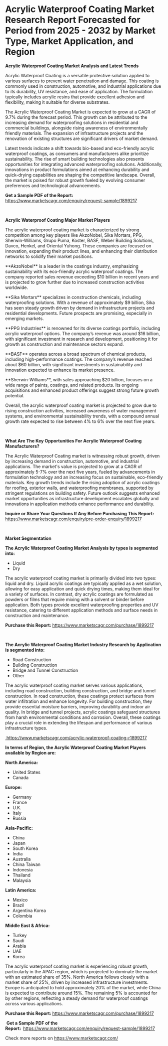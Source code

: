 <p><h1>Acrylic Waterproof Coating Market Research Report Forecasted for Period from 2025 -  2032 by Market Type, Market Application, and Region</h1></p><p><strong>Acrylic Waterproof Coating Market Analysis and Latest Trends</strong></p>
<p><p>Acrylic Waterproof Coating is a versatile protective solution applied to various surfaces to prevent water penetration and damage. This coating is commonly used in construction, automotive, and industrial applications due to its durability, UV resistance, and ease of application. The formulation typically includes acrylic resins that provide excellent adhesion and flexibility, making it suitable for diverse substrates.</p><p>The Acrylic Waterproof Coating Market is expected to grow at a CAGR of 9.7% during the forecast period. This growth can be attributed to the increasing demand for waterproofing solutions in residential and commercial buildings, alongside rising awareness of environmentally friendly materials. The expansion of infrastructure projects and the renovation of existing structures are significant drivers of market demand. </p><p>Latest trends indicate a shift towards bio-based and eco-friendly acrylic waterproof coatings, as consumers and manufacturers alike prioritize sustainability. The rise of smart building technologies also presents opportunities for integrating advanced waterproofing solutions. Additionally, innovations in product formulations aimed at enhancing durability and quick-drying capabilities are shaping the competitive landscape. Overall, the market is poised for robust growth fueled by evolving consumer preferences and technological advancements.</p></p>
<p><strong>Get a Sample PDF of the Report:&nbsp;</strong> <a href="https://www.marketscagr.com/enquiry/request-sample/1899217?utm_campaign=2115&utm_medium=2&utm_source=Github&utm_content=ia&utm_term=31012025&utm_id=acrylic-waterproof-coating">https://www.marketscagr.com/enquiry/request-sample/1899217</a></p>
<p>&nbsp;</p>
<p><strong>Acrylic Waterproof Coating Major Market Players</strong></p>
<p><p>The acrylic waterproof coating market is characterized by strong competition among key players like AkzoNobel, Sika Mortars, PPG, Sherwin-Williams, Grupo Puma, Koster, BASF, Weber Building Solutions, Davco, Henkel, and Oriental Yuhong. These companies are focused on innovation, expanding their product lines, and enhancing their distribution networks to solidify their market positions.</p><p>**AkzoNobel** is a leader in the coatings industry, emphasizing sustainability with its eco-friendly acrylic waterproof coatings. The company reported sales revenue exceeding $10 billion in recent years and is projected to grow further due to increased construction activities worldwide.</p><p>**Sika Mortars** specializes in construction chemicals, including waterproofing solutions. With a revenue of approximately $9 billion, Sika has seen steady growth driven by demand in infrastructure projects and residential developments. Future prospects are promising, especially in emerging markets.</p><p>**PPG Industries** is renowned for its diverse coatings portfolio, including acrylic waterproof options. The company’s revenue was around $16 billion, with significant investment in research and development, positioning it for growth as construction and maintenance sectors expand.</p><p>**BASF** operates across a broad spectrum of chemical products, including high-performance coatings. The company’s revenue reached about $60 billion, with significant investments in sustainability and innovation expected to enhance its market presence.</p><p>**Sherwin-Williams**, with sales approaching $20 billion, focuses on a wide range of paints, coatings, and related products. Its ongoing acquisitions and enhanced product offerings suggest strong future growth potential.</p><p>Overall, the acrylic waterproof coating market is projected to grow due to rising construction activities, increased awareness of water management systems, and environmental sustainability trends, with a compound annual growth rate expected to rise between 4% to 6% over the next five years.</p></p>
<p>&nbsp;</p>
<p><strong>What Are The Key Opportunities For Acrylic Waterproof Coating Manufacturers?</strong></p>
<p><p>The Acrylic Waterproof Coating market is witnessing robust growth, driven by increasing demand in construction, automotive, and industrial applications. The market's value is projected to grow at a CAGR of approximately 5-7% over the next five years, fueled by advancements in formulation technology and an increasing focus on sustainable, eco-friendly materials. Key growth trends include the rising adoption of acrylic coatings for roofing, exterior walls, and waterproofing membranes, supported by stringent regulations on building safety. Future outlook suggests enhanced market opportunities as infrastructure development escalates globally and innovations in application methods enhance performance and durability.</p></p>
<p><strong>Inquire or Share Your Questions If Any Before Purchasing This Report:</strong> <a href="https://www.marketscagr.com/enquiry/pre-order-enquiry/1899217?utm_campaign=2115&utm_medium=2&utm_source=Github&utm_content=ia&utm_term=31012025&utm_id=acrylic-waterproof-coating">https://www.marketscagr.com/enquiry/pre-order-enquiry/1899217</a></p>
<p>&nbsp;</p>
<p><strong>Market Segmentation</strong></p>
<p><strong>The Acrylic Waterproof Coating Market Analysis by types is segmented into:</strong></p>
<p><ul><li>Liquid</li><li>Dry</li></ul></p>
<p><p>The acrylic waterproof coating market is primarily divided into two types: liquid and dry. Liquid acrylic coatings are typically applied as a wet solution, allowing for easy application and quick drying times, making them ideal for a variety of surfaces. In contrast, dry acrylic coatings are formulated as powders or films that require mixing with a solvent or binder before application. Both types provide excellent waterproofing properties and UV resistance, catering to different application methods and surface needs in construction and maintenance.</p></p>
<p><strong>Purchase this Report:&nbsp;</strong><a href="https://www.marketscagr.com/purchase/1899217?utm_campaign=2115&utm_medium=2&utm_source=Github&utm_content=ia&utm_term=31012025&utm_id=acrylic-waterproof-coating">https://www.marketscagr.com/purchase/1899217</a></p>
<p>&nbsp;</p>
<p><strong>The Acrylic Waterproof Coating Market Industry Research by Application is segmented into:</strong></p>
<p><ul><li>Road Construction</li><li>Building Construction</li><li>Bridge and Tunnel Construction</li><li>Other</li></ul></p>
<p><p>The acrylic waterproof coating market serves various applications, including road construction, building construction, and bridge and tunnel construction. In road construction, these coatings protect surfaces from water infiltration and enhance longevity. For building construction, they provide essential moisture barriers, improving durability and indoor air quality. In bridge and tunnel projects, acrylic coatings safeguard structures from harsh environmental conditions and corrosion. Overall, these coatings play a crucial role in extending the lifespan and performance of various infrastructure types.</p></p>
<p><a href="https://www.marketscagr.com/acrylic-waterproof-coating-r1899217?utm_campaign=2115&utm_medium=2&utm_source=Github&utm_content=ia&utm_term=31012025&utm_id=acrylic-waterproof-coating">&nbsp;https://www.marketscagr.com/acrylic-waterproof-coating-r1899217</a></p>
<p><strong>In terms of Region, the Acrylic Waterproof Coating Market Players available by Region are:</strong></p>
<p>
    <p> <strong> North America: </strong>
        <ul>
            <li>United States</li>
            <li>Canada</li>
        </ul>
        </p> 
    <p> <strong> Europe: </strong>
        <ul>
            <li>Germany</li>
            <li>France</li>
            <li>U.K.</li>
            <li>Italy</li>
            <li>Russia</li>
        </ul>
        </p> 
    <p> <strong> Asia-Pacific: </strong>
        <ul>
            <li>China</li>
            <li>Japan</li>
            <li>South Korea</li>
            <li>India</li>
            <li>Australia</li>
            <li>China Taiwan</li>
            <li>Indonesia</li>
            <li>Thailand</li>
            <li>Malaysia</li>
        </ul>
        </p> 
    <p> <strong> Latin America: </strong>
        <ul>
            <li>Mexico</li>
            <li>Brazil</li>
            <li>Argentina Korea</li>
            <li>Colombia</li>
        </ul>
        </p> 
    <p> <strong> Middle East & Africa: </strong>
        <ul>
            <li>Turkey</li>
            <li>Saudi</li>
            <li>Arabia</li>
            <li>UAE</li>
            <li>Korea</li>
        </ul>
    </p>
    </p>
<p><p>The acrylic waterproof coating market is experiencing robust growth, particularly in the APAC region, which is projected to dominate the market with an estimated share of 35%. North America follows closely with a market share of 25%, driven by increased infrastructure investments. Europe is anticipated to hold approximately 20% of the market, while China is expected to contribute around 15%. The remaining 5% is accounted for by other regions, reflecting a steady demand for waterproof coatings across various applications.</p></p>
<p><strong>Purchase this Report: </strong><a href="https://www.marketscagr.com/purchase/1899217?utm_campaign=2115&utm_medium=2&utm_source=Github&utm_content=ia&utm_term=31012025&utm_id=acrylic-waterproof-coating">https://www.marketscagr.com/purchase/1899217</a></p>
<p>&nbsp;<strong>Get a Sample PDF of the Report:&nbsp;&nbsp;</strong><a href="https://www.marketscagr.com/enquiry/request-sample/1899217?utm_campaign=2115&utm_medium=2&utm_source=Github&utm_content=ia&utm_term=31012025&utm_id=acrylic-waterproof-coating">https://www.marketscagr.com/enquiry/request-sample/1899217</a></p>
<p><strong></strong></p>
<p>Check more reports on <a href="https://www.marketscagr.com/?utm_campaign=2115&utm_medium=2&utm_source=Github&utm_content=ia&utm_term=31012025&utm_id=acrylic-waterproof-coating">https://www.marketscagr.com/</a></p>